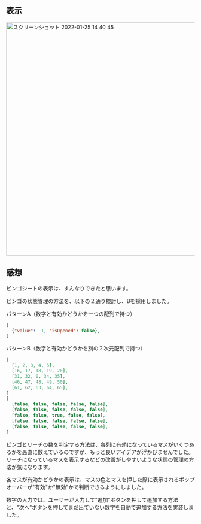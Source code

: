 ## 表示

<img width="623" alt="スクリーンショット 2022-01-25 14 40 45" src="https://user-images.githubusercontent.com/60517078/150918110-84255d8c-70fb-4200-9213-5a4f3abf48a1.png">

## 感想

ビンゴシートの表示は、すんなりできたと思います。

ビンゴの状態管理の方法を、以下の２通り検討し、Bを採用しました。

パターンA（数字と有効かどうかを一つの配列で持つ）
```json
[
  {"value":  1, "isOpened": false},
]
```

パターンB（数字と有効かどうかを別の２次元配列で持つ）
```json
[
  [1, 2, 3, 4, 5],
  [16, 17, 18, 19, 20],
  [31, 32, 0, 34, 35],
  [46, 47, 48, 49, 50],
  [61, 62, 63, 64, 65],
]
[
  [false, false, false, false, false],
  [false, false, false, false, false],
  [false, false, true, false, false],
  [false, false, false, false, false],
  [false, false, false, false, false],
]
```

ビンゴとリーチの数を判定する方法は、各列に有効になっているマスがいくつあるかを愚直に数えているのですが、もっと良いアイデアが浮かびませんでした。
リーチになっているマスを表示するなどの改善がしやすいような状態の管理の方法が気になります。

各マスが有効かどうかの表示は、マスの色とマスを押した際に表示されるポップオーバーが"有効"か"無効"かで判断できるようにしました。

数字の入力では、ユーザーが入力して"追加"ボタンを押して追加する方法と、"次へ"ボタンを押してまだ出ていない数字を自動で追加する方法を実装しました。
